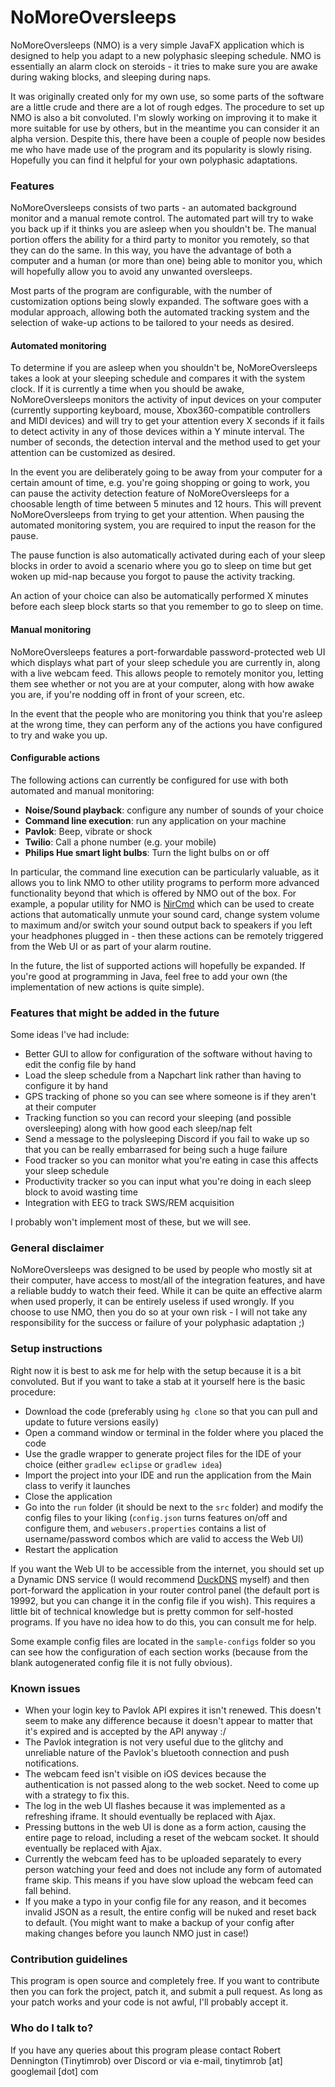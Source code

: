 # NoMoreOversleeps #

NoMoreOversleeps (NMO) is a very simple JavaFX application which is designed to help you adapt to a new polyphasic sleeping schedule. NMO is essentially an alarm clock on steroids -
it tries to make sure you are awake during waking blocks, and sleeping during naps.

It was originally created only for my own use, so some parts of the software are a little crude and there are a lot of rough edges. The procedure to set up NMO is also a bit convoluted.
I'm slowly working on improving it to make it more suitable for use by others, but in the meantime you can consider it an alpha version. Despite this, there have been a couple of people
now besides me who have made use of the program and its popularity is slowly rising. Hopefully you can find it helpful for your own polyphasic adaptations.

### Features ###

NoMoreOversleeps consists of two parts - an automated background monitor and a manual remote control. The automated part will try to wake you back up if it thinks you are asleep when
you shouldn't be. The manual portion offers the ability for a third party to monitor you remotely, so that they can do the same. In this way, you have the advantage of both a computer
and a human (or more than one) being able to monitor you, which will hopefully allow you to avoid any unwanted oversleeps.

Most parts of the program are configurable, with the number of customization options being slowly expanded. The software goes with a modular approach, allowing both the automated tracking
system and the selection of wake-up actions to be tailored to your needs as desired.

#### Automated monitoring ####

To determine if you are asleep when you shouldn't be, NoMoreOversleeps takes a look at your sleeping schedule and compares it with the system clock. If it is currently a time when you
should be awake, NoMoreOversleeps monitors the activity of input devices on your computer (currently supporting keyboard, mouse, Xbox360-compatible controllers and MIDI devices) and will
try to get your attention every X seconds if it fails to detect activity in any of those devices within a Y minute interval. The number of seconds, the detection interval and the method
used to get your attention can be customized as desired.

In the event you are deliberately going to be away from your computer for a certain amount of time, e.g. you're going shopping or going to work, you can pause the activity detection
feature of NoMoreOversleeps for a choosable length of time between 5 minutes and 12 hours. This will prevent NoMoreOversleeps from trying to get your attention. When pausing the
automated monitoring system, you are required to input the reason for the pause.

The pause function is also automatically activated during each of your sleep blocks in order to avoid a scenario where you go to sleep on time but get woken up mid-nap because you
forgot to pause the activity tracking.

An action of your choice can also be automatically performed X minutes before each sleep block starts so that you remember to go to sleep on time.

#### Manual monitoring ####

NoMoreOversleeps features a port-forwardable password-protected web UI which displays what part of your sleep schedule you are currently in, along with a live webcam feed. This allows
people to remotely monitor you, letting them see whether or not you are at your computer, along with how awake you are, if you're nodding off in front of your screen, etc.

In the event that the people who are monitoring you think that you're asleep at the wrong time, they can perform any of the actions you have configured to try and wake you up.

#### Configurable actions ####

The following actions can currently be configured for use with both automated and manual monitoring:

* **Noise/Sound playback**: configure any number of sounds of your choice
* **Command line execution**: run any application on your machine
* **Pavlok**: Beep, vibrate or shock
* **Twilio**: Call a phone number (e.g. your mobile)
* **Philips Hue smart light bulbs**: Turn the light bulbs on or off

In particular, the command line execution can be particularly valuable, as it allows you to link NMO to other utility programs to perform more advanced functionality beyond that which
is offered by NMO out of the box. For example, a popular utility for NMO is [NirCmd](http://www.nirsoft.net/utils/nircmd.html) which can be used to create actions that automatically
unmute your sound card, change system volume to maximum and/or switch your sound output back to speakers if you left your headphones plugged in - then these actions can be remotely
triggered from the Web UI or as part of your alarm routine.

In the future, the list of supported actions will hopefully be expanded. If you're good at programming in Java, feel free to add your own (the implementation of new actions is quite simple).

### Features that might be added in the future ###

Some ideas I've had include:

* Better GUI to allow for configuration of the software without having to edit the config file by hand
* Load the sleep schedule from a Napchart link rather than having to configure it by hand
* GPS tracking of phone so you can see where someone is if they aren't at their computer
* Tracking function so you can record your sleeping (and possible oversleeping) along with how good each sleep/nap felt
* Send a message to the polysleeping Discord if you fail to wake up so that you can be really embarrased for being such a huge failure
* Food tracker so you can monitor what you're eating in case this affects your sleep schedule
* Productivity tracker so you can input what you're doing in each sleep block to avoid wasting time
* Integration with EEG to track SWS/REM acquisition

I probably won't implement most of these, but we will see.

### General disclaimer ###

NoMoreOversleeps was designed to be used by people who mostly sit at their computer, have access to most/all of the integration features, and have a reliable buddy to watch their feed. While it can be
quite an effective alarm when used properly, it can be entirely useless if used wrongly. If you choose to use NMO, then you do so at your own risk - I will not take any responsibility for the success or
failure of your polyphasic adaptation ;)

### Setup instructions ###

Right now it is best to ask me for help with the setup because it is a bit convoluted. But if you want to take a stab at it yourself here is the basic procedure:

* Download the code (preferably using `hg clone` so that you can pull and update to future versions easily)
* Open a command window or terminal in the folder where you placed the code
* Use the gradle wrapper to generate project files for the IDE of your choice (either `gradlew eclipse` or `gradlew idea`)
* Import the project into your IDE and run the application from the Main class to verify it launches
* Close the application
* Go into the `run` folder (it should be next to the `src` folder) and modify the config files to your liking (`config.json` turns features on/off and configure them, and `webusers.properties` contains a list of username/password combos which are valid to access the Web UI)
* Restart the application

If you want the Web UI to be accessible from the internet, you should set up a Dynamic DNS service (I would recommend [DuckDNS](https://www.duckdns.org/) myself) and then port-forward the application in your
router control panel (the default port is 19992, but you can change it in the config file if you wish). This requires a little bit of technical knowledge but is pretty common for self-hosted programs.
If you have no idea how to do this, you can consult me for help.

Some example config files are located in the `sample-configs` folder so you can see how the configuration of each section works (because from the blank autogenerated config file it is not fully obvious).

### Known issues ###

* When your login key to Pavlok API expires it isn't renewed. This doesn't seem to make any difference because it doesn't appear to matter that it's expired and is accepted by the API anyway :/
* The Pavlok integration is not very useful due to the glitchy and unreliable nature of the Pavlok's bluetooth connection and push notifications.
* The webcam feed isn't visible on iOS devices because the authentication is not passed along to the web socket. Need to come up with a strategy to fix this.
* The log in the web UI flashes because it was implemented as a refreshing iframe. It should eventually be replaced with Ajax.
* Pressing buttons in the web UI is done as a form action, causing the entire page to reload, including a reset of the webcam socket. It should eventually be replaced with Ajax.
* Currently the webcam feed has to be uploaded separately to every person watching your feed and does not include any form of automated frame skip. This means if you have slow upload the webcam feed can fall behind.
* If you make a typo in your config file for any reason, and it becomes invalid JSON as a result, the entire config will be nuked and reset back to default. (You might want to make a backup of your config after making changes before you launch NMO just in case!)

### Contribution guidelines ###

This program is open source and completely free. If you want to contribute then you can fork the project, patch it, and submit a pull request. As long as your patch works and your code is not awful, I'll probably accept it.

### Who do I talk to? ###

If you have any queries about this program please contact Robert Dennington (Tinytimrob) over Discord or via e-mail, tinytimrob [at] googlemail [dot] com